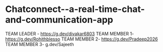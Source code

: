 # Chatconnect--a-real-time-chat-and-communication-app
TEAM LEADER - https://g.dev/divakar6803
TEAM MEMBER 1- https://g.dev/Rohithblesso
TEAM MEMBER 2- https://g.dev/Pradeep2026
TEAM MEMBER 3- g.dev/Sajeeth
